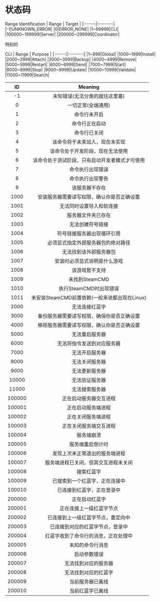# 状态码

Range Identification
| Range | Target |
|:-----:|:-------:|
|-1|UNKNOWN_ERROR|
|0|ERROR_NONE|
|1~99999|CLI|
|100000~199999|Server|
|200000~299999|Coordinator|

特别的

CLI
| Range | Purpose |
|:-----:|:-------:|
|1~999|Global|
|1000~1999|Install|
|2000~2999|Attach|
|3000~3999|Backup|
|4000~4999|Remove|
|5000~5999|Restart|
|6000~6999|Send|
|7000~7999|Start|
|8000~8999|Stop|
|9000~9999|Update|
|10000~10999|Validate|
|11000~11999|Search|

|ID|Meaning|
|:--:|:-:|
|-1|未知错误(无法分类的就往这里塞)|
|0|一切正常(全端通用)|
|1|命令行未开启|
|2|命令行正在启动|
|3|命令行已关闭|
|4|该命令将于未来加入，现在未实现|
|5|该命令处于开发阶段，现在无法使用|
|6|该命令处于测试阶段，只有启动开发者模式才可使用|
|7|命令执行出现错误|
|8|命令执行出现警告|
|9|该服务器不存在|
|1000|安装服务器需要读写权限，确认你是否正确设置|
|1001|无法同时设置导入和软连接|
|1002|服务器文件夹已存在|
|1003|无法创建符号链接|
|1004|符号链接服务器出现循环引用|
|1005|必须显式指定外部服务器包的绝对路径|
|1006|无法找到该外部服务器包|
|1007|安装时必须显式说明是什么游戏|
|1008|该游戏暂不支持|
|1009|未找到SteamCMD|
|1010|执行SteamCMD时出现错误|
|1011|未安装SteamCMD前置依赖(一般来说都出现在Linux)|
|2000|无法连接红蓝字|
|3000|备份服务器需要读写权限，确保你是否正确设置|
|4000|移除服务器需要读写权限，确认你是否正确设置|
|5000|无法重启服务器|
|6000|无法将指令发送到对应服务器|
|7000|无法开启服务器|
|8000|无法关闭服务器|
|9000|无法更新服务器|
|10000|无法验证服务器|
|11000|无法搜索服务器|
|100000|正在启动服务器交互进程|
|100001|正在启动服务端进程|
|100002|正在关闭服务端进程|
|100003|正在关闭服务端交互进程|
|100004|服务端崩溃|
|100005|服务端重启倒计时|
|100006|发现上次未正常退出的服务端进程|
|100007|服务端进程已关闭，但其交互进程未关闭|
|100008|搜索红蓝字|
|100009|已搜索到一个红蓝字，正在连接中|
|100010|已连接到红蓝字，正在登录中|
|200000|正在启动红蓝字|
|200001|正在连接上一级红蓝字节点|
|200002|已连接到上一级红蓝字节点，重定向中|
|200003|已连接到对应的红蓝字节点，登录中|
|200004|红蓝字收到了命令行的消息，正在处理中|
|200005|未知的命令行消息|
|200006|启动参数错误|
|200007|无法找到对应的服务器|
|200008|无法找到对应的红蓝字|
|200009|当前服务器已离线|
|200010|当前红蓝字已离线|